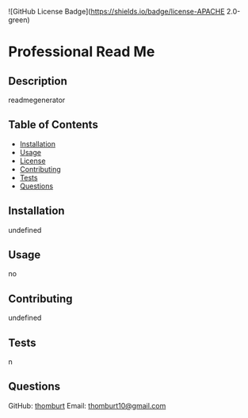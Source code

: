 

  ![GitHub License Badge](https://shields.io/badge/license-APACHE 2.0-green)


  # Professional Read Me

  ## Description
  readmegenerator

  ## Table of Contents
  - [Installation](#installation)
  - [Usage](#usage)
  - [License](#license)
  - [Contributing](#contributing)
  - [Tests](#tests)
  - [Questions](#questions)

  ## Installation
  undefined

  ## Usage
  no


  ## Contributing
  undefined

  ## Tests
  n

  ## Questions
  GitHub: [thomburt](https://github.com/thomburt)
  Email: <thomburt10@gmail.com>
